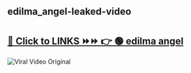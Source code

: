 
 ## edilma_angel-leaked-video 

# <h2><a href="https://clipsfans.com/edilma_angel&ref=git">🔗 Click to LINKS ⏩⏩ 👉 🟢 edilma angel </a></h2>

<a href="https://clipsfans.com/edilma_angel&ref=git" rel="nofollow" data-target="animated-image.originalLink"><img src="https://i.ibb.co.com/xMMVF88/686577567.gif" alt="Viral Video Original" style="max-width: 100%; display: inline-block;" data-target="animated-image.originalImage"></a>
